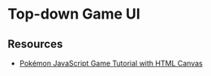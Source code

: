 # Top-down Game UI

## Resources

-  [Pokémon JavaScript Game Tutorial with HTML Canvas](https://youtu.be/yP5DKzriqXA)
